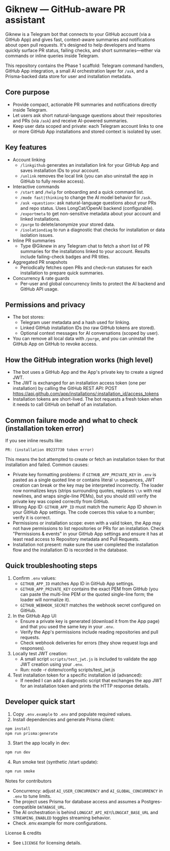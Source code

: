 # Giknew — GitHub-aware PR assistant

Giknew is a Telegram bot that connects to your GitHub account (via a GitHub App) and gives fast, context-aware summaries and notifications about open pull requests. It's designed to help developers and teams quickly surface PR status, failing checks, and short summaries—either via commands or inline queries inside Telegram.

This repository contains the Phase 1 scaffold: Telegram command handlers, GitHub App integration, a small AI orchestration layer for `/ask`, and a Prisma-backed data store for user and installation metadata.

## Core purpose
 - Provide compact, actionable PR summaries and notifications directly inside Telegram.
 - Let users ask short natural-language questions about their repositories and PRs (via `/ask`) and receive AI-powered summaries.
 - Keep user data scoped and private: each Telegram account links to one or more GitHub App installations and stored context is isolated by user.

## Key features
- Account linking
	- `/linkgithub` generates an installation link for your GitHub App and saves installation IDs to your account.
	- `/unlink` removes the local link (you can also uninstall the app in GitHub to fully revoke access).
- Interactive commands
	- `/start` and `/help` for onboarding and a quick command list.
	- `/mode fast|thinking` to change the AI model behavior for `/ask`.
	- `/ask <question>`: ask natural-language questions about your PRs and repo status. Uses LongCat/OpenAI backend (configurable).
	- `/exportmeta` to get non-sensitive metadata about your account and linked installations.
	- `/purge` to delete/anonymize your stored data.
	- `/isolationdiag` to run a diagnostic that checks for installation or data isolation issues.
- Inline PR summaries
	- Type @Giknew in any Telegram chat to fetch a short list of PR summaries for the installations linked to your account. Results include failing-check badges and PR titles.
- Aggregated PR snapshots
	- Periodically fetches open PRs and check-run statuses for each installation to prepare quick summaries.
- Concurrency & rate guards
	- Per-user and global concurrency limits to protect the AI backend and GitHub API usage.

## Permissions and privacy
- The bot stores:
	- Telegram user metadata and a hash used for linking.
	- Linked GitHub installation IDs (no raw GitHub tokens are stored).
	- Optional context messages for AI conversations (scoped by user).
- You can remove all local data with `/purge`, and you can uninstall the GitHub App on GitHub to revoke access.

## How the GitHub integration works (high level)
- The bot uses a GitHub App and the App's private key to create a signed JWT.
- The JWT is exchanged for an installation access token (one per installation) by calling the GitHub REST API:
	POST https://api.github.com/app/installations/:installation_id/access_tokens
- Installation tokens are short-lived. The bot requests a fresh token when it needs to call GitHub on behalf of an installation.

## Common failure mode and what to check (installation token error)
If you see inline results like:

	PR: (installation 89237730 token error)

This means the bot attempted to create or fetch an installation token for that installation and failed. Common causes:
- Private key formatting problems: if `GITHUB_APP_PRIVATE_KEY` in `.env` is pasted as a single quoted line or contains literal `\n` sequences, JWT creation can break or the key may be interpreted incorrectly. The loader now normalizes keys (strips surrounding quotes, replaces `\\n` with real newlines, and wraps single-line PEMs), but you should still verify the private key was copied correctly from GitHub.
- Wrong App ID: `GITHUB_APP_ID` must match the numeric App ID shown in your GitHub App settings. The code coerces this value to a number; verify it is correct.
- Permissions or installation scope: even with a valid token, the App may not have permissions to list repositories or PRs for an installation. Check "Permissions & events" in your GitHub App settings and ensure it has at least read access to Repository metadata and Pull Requests.
- Installation not present: make sure the user completed the installation flow and the installation ID is recorded in the database.

## Quick troubleshooting steps
1. Confirm `.env` values:
	 - `GITHUB_APP_ID` matches App ID in GitHub App settings.
	 - `GITHUB_APP_PRIVATE_KEY` contains the exact PEM from GitHub (you can paste the multi-line PEM or the quoted single-line form; the loader will normalize it).
	 - `GITHUB_WEBHOOK_SECRET` matches the webhook secret configured on GitHub.
2. In the GitHub App UI:
	 - Ensure a private key is generated (download it from the App page) and that you used the same key in your `.env`.
	 - Verify the App's permissions include reading repositories and pull requests.
	 - Check webhook deliveries for errors (they show request logs and responses).
3. Locally test JWT creation:
	 - A small script `scripts/test_jwt.js` is included to validate the app JWT creation using your `.env`.
	 - Run: node -r dotenv/config scripts/test_jwt.js
4. Test installation token for a specific installation id (advanced):
	 - If needed I can add a diagnostic script that exchanges the app JWT for an installation token and prints the HTTP response details.

## Developer quick start
1. Copy `.env.example` to `.env` and populate required values.
2. Install dependencies and generate Prisma client:

```bash
npm install
npm run prisma:generate
```

3. Start the app locally in dev:

```bash
npm run dev
```

4. Run smoke test (synthetic /start update):

```bash
npm run smoke
```

Notes for contributors
- Concurrency: adjust `AI_USER_CONCURRENCY` and `AI_GLOBAL_CONCURRENCY` in `.env` to tune limits.
- The project uses Prisma for database access and assumes a Postgres-compatible `DATABASE_URL`.
- The AI orchestration is behind `LONGCAT_API_KEY`/`LONGCAT_BASE_URL` and `STREAMING_ENABLED` toggles streaming behavior.
- Check .env.example for more configurations.

License & credits
- See `LICENSE` for licensing details.

